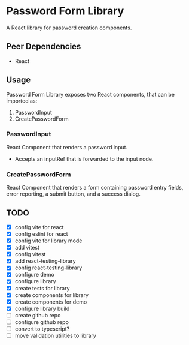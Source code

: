 # Password Form Library

A React library for password creation components.

## Peer Dependencies

- React

## Usage

Password Form Library exposes two React components, that can be imported as:

1. PasswordInput
2. CreatePasswordForm

### PasswordInput

React Component that renders a password input.

- Accepts an inputRef that is forwarded to the input node.

### CreatePasswordForm

React Component that renders a form containing password entry fields, error reporting, a submit button, and a success dialog.

## TODO

- [x] config vite for react
- [x] config eslint for react
- [x] config vite for library mode
- [x] add vitest
- [x] config vitest
- [x] add react-testing-library
- [x] config react-testing-library
- [x] configure demo
- [x] configure library
- [x] create tests for library
- [x] create components for library
- [x] create components for demo
- [x] configure library build
- [ ] create github repo
- [ ] configure github repo
- [ ] convert to typescript?
- [ ] move validation utilities to library
